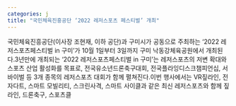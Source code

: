 ```yaml
---
categories: j
title: "국민체육진흥공단 ‘2022 레저스포츠 페스티벌’ 개최"
---
```

국민체육진흥공단(이사장 조현재, 이하 공단)과 구미시가 공동으로 주최하는 ‘2022 레저스포츠페스티벌 in 구미’가 10월 1일부터 3일까지 구미 낙동강체육공원에서 개최된다.3년만에 개최되는 ‘2022 레저스포츠페스티벌 in 구미’는 레저스포츠의 저변 확대와 스포츠 산업 활성화를 목표로, 전국유소년드론축구대회, 전국플라잉디스크챔피언십, 서바이벌 등 3개 종목의 레저스포츠 대회가 함께 펼쳐진다.이번 행사에서는 VR짚라인, 전자다트, 스마트 모빌리티, 스크린사격, 스마트 사이클과 같은 최신 레저스포츠와 함께 짚라인, 드론축구, 스포츠클